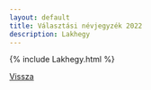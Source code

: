 ```yaml
---
layout: default
title: Választási névjegyzék 2022
description: Lakhegy
---
```


{% include Lakhegy.html %}

[Vissza](./)